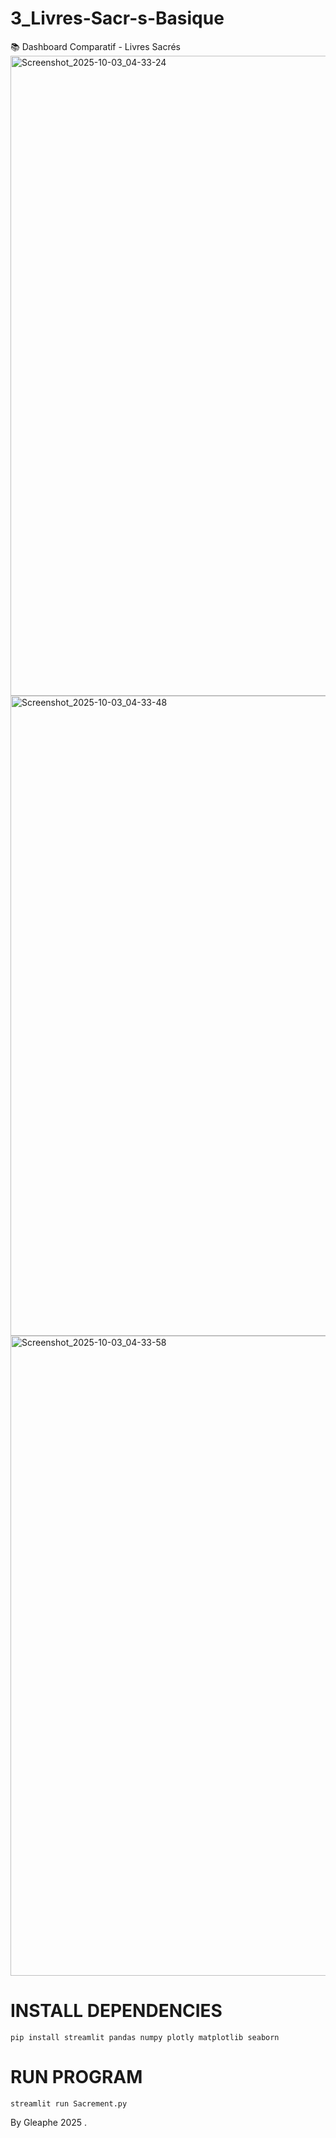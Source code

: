 # 3_Livres-Sacr-s-Basique
📚 Dashboard Comparatif - Livres Sacrés
<img width="1280" height="1024" alt="Screenshot_2025-10-03_04-33-24" src="https://github.com/user-attachments/assets/72390582-90a3-44a6-9130-dbfb5544107a" />
<img width="1280" height="1024" alt="Screenshot_2025-10-03_04-33-48" src="https://github.com/user-attachments/assets/6ae787e7-de30-4d2c-a506-00707417d418" />
<img width="1280" height="1024" alt="Screenshot_2025-10-03_04-33-58" src="https://github.com/user-attachments/assets/5b467cff-10b3-4bf1-a62d-e7c455951cac" />

# INSTALL DEPENDENCIES 

    pip install streamlit pandas numpy plotly matplotlib seaborn

# RUN PROGRAM

    streamlit run Sacrement.py

By Gleaphe 2025 .
